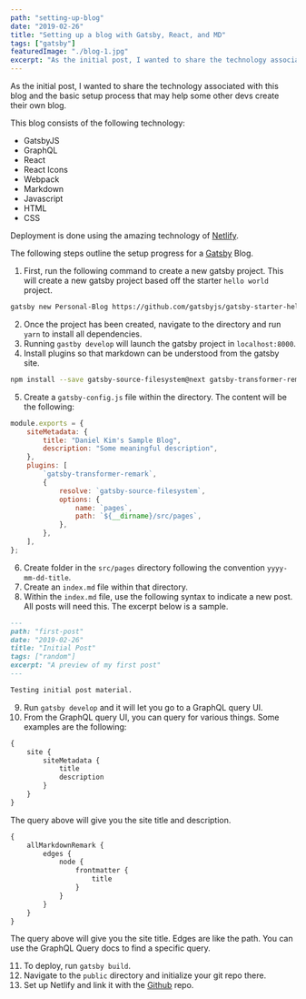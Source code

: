 ```yaml
---
path: "setting-up-blog"
date: "2019-02-26"
title: "Setting up a blog with Gatsby, React, and MD"
tags: ["gatsby"]
featuredImage: "./blog-1.jpg"
excerpt: "As the initial post, I wanted to share the technology associated with this blog and the basic setup process that may help some other devs create their own blog."
---
```


As the initial post, I wanted to share the technology associated with this blog and the basic setup process that may help some other devs create their own blog.

This blog consists of the following technology:

-   GatsbyJS
-   GraphQL
-   React
-   React Icons
-   Webpack
-   Markdown
-   Javascript
-   HTML
-   CSS

Deployment is done using the amazing technology of [Netlify](https://www.netlify.com).

The following steps outline the setup progress for a [Gatsby](https://www.gatsbyjs.org) Blog.

1. First, run the following command to create a new gatsby project. This will create a new gatsby project based off the starter `hello world` project.

```bash
gatsby new Personal-Blog https://github.com/gatsbyjs/gatsby-starter-hello-world
```

2. Once the project has been created, navigate to the directory and run `yarn` to install all dependencies.
3. Running `gastby develop` will launch the gatsby project in `localhost:8000`.
4. Install plugins so that markdown can be understood from the gatsby site.

```bash
npm install --save gatsby-source-filesystem@next gatsby-transformer-remark@next
```

5. Create a `gatsby-config.js` file within the directory. The content will be the following:

```javascript
module.exports = {
    siteMetadata: {
        title: "Daniel Kim's Sample Blog",
        description: "Some meaningful description",
    },
    plugins: [
        `gatsby-transformer-remark`,
        {
            resolve: `gatsby-source-filesystem`,
            options: {
                name: `pages`,
                path: `${__dirname}/src/pages`,
            },
        },
    ],
};
```

6. Create folder in the `src/pages` directory following the convention `yyyy-mm-dd-title`.
7. Create an `index.md` file within that directory.
8. Within the `index.md` file, use the following syntax to indicate a new post. All posts will need this. The excerpt below is a sample.

```markdown
---
path: "first-post"
date: "2019-02-26"
title: "Initial Post"
tags: ["random"]
excerpt: "A preview of my first post"
---

Testing initial post material.
```

9. Run `gatsby develop` and it will let you go to a GraphQL query UI.
10. From the GraphQL query UI, you can query for various things. Some examples are the following:

```graphql
{
    site {
        siteMetadata {
            title
            description
        }
    }
}
```

The query above will give you the site title and description.

```graphql
{
    allMarkdownRemark {
        edges {
            node {
                frontmatter {
                    title
                }
            }
        }
    }
}
```

The query above will give you the site title. Edges are like the path. You can use the GraphQL Query docs to find a specific query.

11. To deploy, run `gatsby build`.
12. Navigate to the `public` directory and initialize your git repo there.
13. Set up Netlify and link it with the [Github](https://www.github.com) repo.

[gatsby-logo]: https://www.danielkim.io/assets/blog_assets/blog-1.jpg#poster
